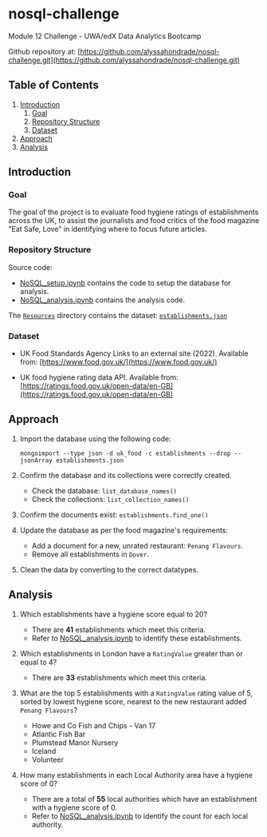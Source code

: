 # nosql-challenge
Module 12 Challenge - UWA/edX Data Analytics Bootcamp

Github repository at: [https://github.com/alyssahondrade/nosql-challenge.git](https://github.com/alyssahondrade/nosql-challenge.git)

## Table of Contents
1. [Introduction](https://github.com/alyssahondrade/nosql-challenge/tree/main#introduction)
    1. [Goal](https://github.com/alyssahondrade/nosql-challenge/tree/main#goal)
    2. [Repository Structure](https://github.com/alyssahondrade/nosql-challenge/tree/main#repository-structure)
    3. [Dataset](https://github.com/alyssahondrade/nosql-challenge/tree/main#dataset)
2. [Approach](https://github.com/alyssahondrade/nosql-challenge/tree/main#approach)
3. [Analysis](https://github.com/alyssahondrade/nosql-challenge/tree/main#analysis)


## Introduction

### Goal
The goal of the project is to evaluate food hygiene ratings of establishments across the UK, to assist the journalists and food critics of the food magazine "Eat Safe, Love" in identifying where to focus future articles.

### Repository Structure
Source code:
- [NoSQL_setup.ipynb](https://github.com/alyssahondrade/nosql-challenge/blob/main/NoSQL_setup.ipynb) contains the code to setup the database for analysis.
- [NoSQL_analysis.ipynb](https://github.com/alyssahondrade/nosql-challenge/blob/main/NoSQL_analysis.ipynb) contains the analysis code.

The [`Resources`](https://github.com/alyssahondrade/nosql-challenge/tree/main/Resources) directory contains the dataset: [`establishments.json`](https://github.com/alyssahondrade/nosql-challenge/blob/main/Resources/establishments.json)

### Dataset
- UK Food Standards Agency Links to an external site (2022). Available from: [https://www.food.gov.uk/](https://www.food.gov.uk/)

- UK food hygiene rating data API. Available from: [https://ratings.food.gov.uk/open-data/en-GB](https://ratings.food.gov.uk/open-data/en-GB)


## Approach
1. Import the database using the following code:

    `mongoimport --type json -d uk_food -c establishments --drop --jsonArray establishments.json`

2. Confirm the database and its collections were correctly created.
    - Check the database: `list_database_names()`
    - Check the collections: `list_collection_names()`

3. Confirm the documents exist: `establishments.find_one()`

4. Update the database as per the food magazine's requirements:
    - Add a document for a new, unrated restaurant: `Penang Flavours`.
    - Remove all establishments in `Dover`.

5. Clean the data by converting to the correct datatypes.

## Analysis
1. Which establishments have a hygiene score equal to 20?
    - There are __41__ establishments which meet this criteria.
    - Refer to [NoSQL_analysis.ipynb]() to identify these establishments.

2. Which establishments in London have a `RatingValue` greater than or equal to 4?
    - There are __33__ establishments which meet this criteria.

3. What are the top 5 establishments with a `RatingValue` rating value of 5, sorted by lowest hygiene score, nearest to the new restaurant added `Penang Flavours`?
    - Howe and Co Fish and Chips - Van 17
    - Atlantic Fish Bar
    - Plumstead Manor Nursery
    - Iceland
    - Volunteer

4. How many establishments in each Local Authority area have a hygiene score of 0?
    - There are a total of __55__ local authorities which have an establishment with a hygiene score of 0.
    - Refer to [NoSQL_analysis.ipynb]() to identify the count for each local authority.